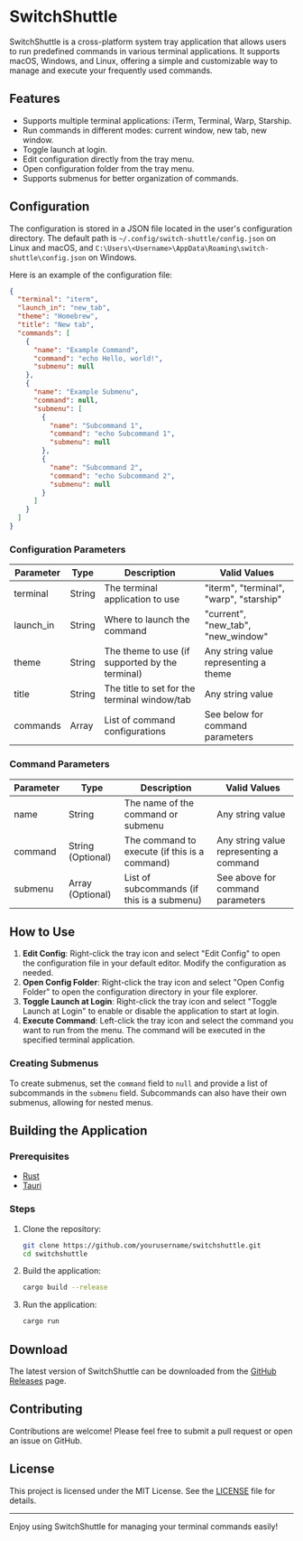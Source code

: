 [//]: # (![SwitchShuttle]&#40;https://file-6z1BYuyxBowpGqz8W6YfCARc&#41;)

# SwitchShuttle

SwitchShuttle is a cross-platform system tray application that allows users to run predefined commands in various terminal applications. It supports macOS, Windows, and Linux, offering a simple and customizable way to manage and execute your frequently used commands.

## Features

- Supports multiple terminal applications: iTerm, Terminal, Warp, Starship.
- Run commands in different modes: current window, new tab, new window.
- Toggle launch at login.
- Edit configuration directly from the tray menu.
- Open configuration folder from the tray menu.
- Supports submenus for better organization of commands.

## Configuration

The configuration is stored in a JSON file located in the user's configuration directory. The default path is `~/.config/switch-shuttle/config.json` on Linux and macOS, and `C:\Users\<Username>\AppData\Roaming\switch-shuttle\config.json` on Windows.

Here is an example of the configuration file:

```json
{
  "terminal": "iterm",
  "launch_in": "new_tab",
  "theme": "Homebrew",
  "title": "New tab",
  "commands": [
    {
      "name": "Example Command",
      "command": "echo Hello, world!",
      "submenu": null
    },
    {
      "name": "Example Submenu",
      "command": null,
      "submenu": [
        {
          "name": "Subcommand 1",
          "command": "echo Subcommand 1",
          "submenu": null
        },
        {
          "name": "Subcommand 2",
          "command": "echo Subcommand 2",
          "submenu": null
        }
      ]
    }
  ]
}
```

### Configuration Parameters

| Parameter  | Type    | Description                                      | Valid Values                           |
|------------|---------|--------------------------------------------------|----------------------------------------|
| terminal   | String  | The terminal application to use                  | "iterm", "terminal", "warp", "starship"|
| launch_in  | String  | Where to launch the command                      | "current", "new_tab", "new_window"     |
| theme      | String  | The theme to use (if supported by the terminal)  | Any string value representing a theme  |
| title      | String  | The title to set for the terminal window/tab     | Any string value                       |
| commands   | Array   | List of command configurations                   | See below for command parameters       |

### Command Parameters

| Parameter  | Type          | Description                                      | Valid Values                           |
|------------|---------------|--------------------------------------------------|----------------------------------------|
| name       | String        | The name of the command or submenu               | Any string value                       |
| command    | String (Optional) | The command to execute (if this is a command) | Any string value representing a command|
| submenu    | Array (Optional) | List of subcommands (if this is a submenu)     | See above for command parameters       |

## How to Use

1. **Edit Config**: Right-click the tray icon and select "Edit Config" to open the configuration file in your default editor. Modify the configuration as needed.
2. **Open Config Folder**: Right-click the tray icon and select "Open Config Folder" to open the configuration directory in your file explorer.
3. **Toggle Launch at Login**: Right-click the tray icon and select "Toggle Launch at Login" to enable or disable the application to start at login.
4. **Execute Command**: Left-click the tray icon and select the command you want to run from the menu. The command will be executed in the specified terminal application.

### Creating Submenus

To create submenus, set the `command` field to `null` and provide a list of subcommands in the `submenu` field. Subcommands can also have their own submenus, allowing for nested menus.

## Building the Application

### Prerequisites

- [Rust](https://www.rust-lang.org/tools/install)
- [Tauri](https://tauri.app/v1/guides/getting-started/prerequisites/)

### Steps

1. Clone the repository:
   ```sh
   git clone https://github.com/yourusername/switchshuttle.git
   cd switchshuttle
   ```

2. Build the application:
   ```sh
   cargo build --release
   ```

3. Run the application:
   ```sh
   cargo run
   ```

## Download

The latest version of SwitchShuttle can be downloaded from the [GitHub Releases](https://github.com/s00d/switchshuttle/releases) page.

## Contributing

Contributions are welcome! Please feel free to submit a pull request or open an issue on GitHub.

## License

This project is licensed under the MIT License. See the [LICENSE](LICENSE) file for details.

---

Enjoy using SwitchShuttle for managing your terminal commands easily!